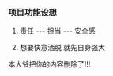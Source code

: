 ### 项目功能设想


1. 责任 --- 担当 --- 安全感

2. 想要快意洒脱 就先自身强大  






本大爷把你的内容删除了!!!


























